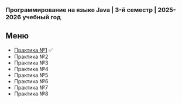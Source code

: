 ### Программирование на языке Java | 3-й семестр | 2025-2026 учебный год

## Меню

- [Практика №1](https://github.com/RealJungleBird/Tasks/blob/main/Программирование%20на%20языке%20Java/Практика%20№1.md) :white_check_mark:
- Практика №2
- Практика №3
- Практика №4
- Практика №5
- Практика №6
- Практика №7
- Практика №8